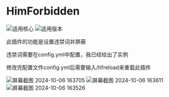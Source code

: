 # HimForbidden
![适用核心](https://img.shields.io/badge/适用核心-Spigot|paper|purpur)
![适用版本](https://img.shields.io/badge/适用版本-1.19+-blue)

此插件的功能是设置违禁词并屏蔽

违禁词需要在config.yml中配置，我已经给出了实例

修改完配置文件config.yml后需要输入/hfreload来重载此插件

![屏幕截图 2024-10-06 163705](https://github.com/user-attachments/assets/be15603d-38b0-4e11-963a-eaec5650ccd4)
![屏幕截图 2024-10-06 163611](https://github.com/user-attachments/assets/038d3b33-6b57-4eb3-bcd6-96de25261308)
![屏幕截图 2024-10-06 163526](https://github.com/user-attachments/assets/d68c6d26-f749-43a3-91f5-ffba7889cba2)
